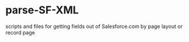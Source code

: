 # parse-SF-XML
scripts and files for getting fields out of Salesforce.com by page layout or record page
